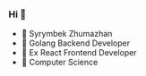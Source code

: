 ### Hi 👋

- 💬 Syrymbek Zhumazhan
- 🔭 Golang Backend Developer
- 🔭 Ex React Frontend Developer
- 🌱 Computer Science

<!--
Here are some ideas to get you started:

- 🔭 I’m currently working on ...
- 🌱 I’m currently learning ...
- 👯 I’m looking to collaborate on ...
- 🤔 I’m looking for help with ...
- 💬 Ask me about ...
- 📫 How to reach me: ...
- 😄 Pronouns: ...
- ⚡ Fun fact: ...
-->
